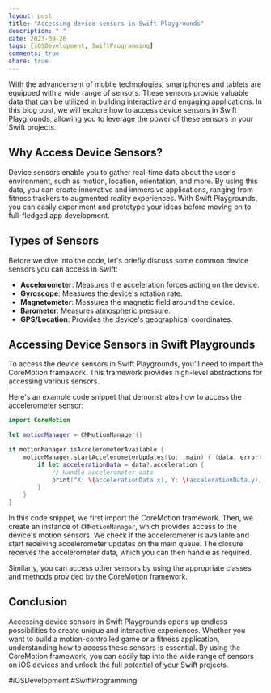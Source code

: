 ```yaml
---
layout: post
title: "Accessing device sensors in Swift Playgrounds"
description: " "
date: 2023-09-26
tags: [iOSDevelopment, SwiftProgramming]
comments: true
share: true
---
```


With the advancement of mobile technologies, smartphones and tablets are equipped with a wide range of sensors. These sensors provide valuable data that can be utilized in building interactive and engaging applications. In this blog post, we will explore how to access device sensors in Swift Playgrounds, allowing you to leverage the power of these sensors in your Swift projects.

## Why Access Device Sensors?

Device sensors enable you to gather real-time data about the user's environment, such as motion, location, orientation, and more. By using this data, you can create innovative and immersive applications, ranging from fitness trackers to augmented reality experiences. With Swift Playgrounds, you can easily experiment and prototype your ideas before moving on to full-fledged app development.

## Types of Sensors

Before we dive into the code, let's briefly discuss some common device sensors you can access in Swift:

* **Accelerometer**: Measures the acceleration forces acting on the device.
* **Gyroscope**: Measures the device's rotation rate.
* **Magnetometer**: Measures the magnetic field around the device.
* **Barometer**: Measures atmospheric pressure.
* **GPS/Location**: Provides the device's geographical coordinates.

## Accessing Device Sensors in Swift Playgrounds

To access the device sensors in Swift Playgrounds, you'll need to import the CoreMotion framework. This framework provides high-level abstractions for accessing various sensors.

Here's an example code snippet that demonstrates how to access the accelerometer sensor:

```swift
import CoreMotion

let motionManager = CMMotionManager()

if motionManager.isAccelerometerAvailable {
    motionManager.startAccelerometerUpdates(to: .main) { (data, error) in
        if let accelerationData = data?.acceleration {
            // Handle accelerometer data
            print("X: \(accelerationData.x), Y: \(accelerationData.y), Z: \(accelerationData.z)")
        }
    }
}
```

In this code snippet, we first import the CoreMotion framework. Then, we create an instance of `CMMotionManager`, which provides access to the device's motion sensors. We check if the accelerometer is available and start receiving accelerometer updates on the main queue. The closure receives the accelerometer data, which you can then handle as required.

Similarly, you can access other sensors by using the appropriate classes and methods provided by the CoreMotion framework.

## Conclusion

Accessing device sensors in Swift Playgrounds opens up endless possibilities to create unique and interactive experiences. Whether you want to build a motion-controlled game or a fitness application, understanding how to access these sensors is essential. By using the CoreMotion framework, you can easily tap into the wide range of sensors on iOS devices and unlock the full potential of your Swift projects.

#iOSDevelopment #SwiftProgramming